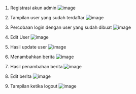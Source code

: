 1. Registrasi akun admin
![image](https://github.com/N0B1KUN/CMS/assets/131839901/09aebab2-9640-4547-9dc2-6bcebd330176)

2. Tampilan user yang sudah terdaftar
![image](https://github.com/N0B1KUN/CMS/assets/131839901/66b86234-007f-4ff4-8247-1cb5573166ca)

3. Percobaan login dengan user yang sudah dibuat
![image](https://github.com/N0B1KUN/CMS/assets/131839901/fba688d1-3f90-439a-b31a-4a3d4decab95)

4. Edit User
![image](https://github.com/N0B1KUN/CMS/assets/131839901/dba8cadd-acbc-4d66-b6a0-a95719e834c1)

5. Hasil update user
![image](https://github.com/N0B1KUN/CMS/assets/131839901/70c31d60-7fd6-4ac8-808c-ea562aa6c8e2)

6. Menambahkan berita 
![image](https://github.com/N0B1KUN/CMS/assets/131839901/e7e2fb14-dd18-4cca-bb49-7fd70e9e4b10)

7. Hasil penambahan berita
![image](https://github.com/N0B1KUN/CMS/assets/131839901/977709a2-b8a2-4901-85ce-0066d715fb80)

8. Edit berita
![image](https://github.com/N0B1KUN/CMS/assets/131839901/c2c7d4f8-24ea-4461-be6c-9518abe3236f)

9. Tampilan ketika logout
![image](https://github.com/N0B1KUN/CMS/assets/131839901/b3d7ffd6-3bd3-46c1-8d6d-3cc8fc5caf5f)
